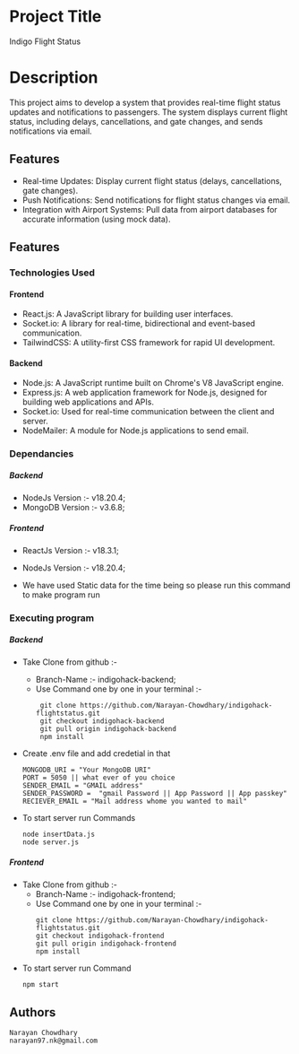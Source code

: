 # Project Title
Indigo Flight Status

# Description

This project aims to develop a system that provides real-time flight status updates and notifications to passengers. The system displays current flight status, including delays, cancellations, and gate changes, and sends notifications via email.


## Features

* Real-time Updates: Display current flight status (delays, cancellations, gate changes).
* Push Notifications: Send notifications for flight status changes via email.
* Integration with Airport Systems: Pull data from airport databases for accurate information (using mock data).

## Features

### Technologies Used
#### Frontend
* React.js: A JavaScript library for building user interfaces.
* Socket.io: A library for real-time, bidirectional and event-based communication.
* TailwindCSS: A utility-first CSS framework for rapid UI development.

#### Backend
* Node.js: A JavaScript runtime built on Chrome's V8 JavaScript engine.
* Express.js: A web application framework for Node.js, designed for building web applications and APIs.
* Socket.io: Used for real-time communication between the client and server.
* NodeMailer: A module for Node.js applications to send email.



### Dependancies

##### Backend
* NodeJs Version :- v18.20.4;
* MongoDB Version :- v3.6.8;


##### Frontend
* ReactJs Version :- v18.3.1;
* NodeJs Version :- v18.20.4;

* We have used Static data for the time being so please run this command to make program run 

### Executing program

##### Backend
* Take Clone from github :- 
    * Branch-Name :- indigohack-backend;
    * Use Command one by one in your terminal :-
       ```
        git clone https://github.com/Narayan-Chowdhary/indigohack-flightstatus.git 
        git checkout indigohack-backend
        git pull origin indigohack-backend
        npm install 
        ```

* Create .env file and add credetial in that
    ```
    MONGODB_URI = "Your MongoDB URI" 
    PORT = 5050 || what ever of you choice
    SENDER_EMAIL = "GMAIL address"
    SENDER_PASSWORD =  "gmail Password || App Password || App passkey"
    RECIEVER_EMAIL = "Mail address whome you wanted to mail"
    ```
* To start server run Commands
    
    ```
    node insertData.js
    node server.js
    ```

##### Frontend
* Take Clone from github :- 
    * Branch-Name :- indigohack-frontend;
    * Use Command one by one in your terminal :-
        ```
        git clone https://github.com/Narayan-Chowdhary/indigohack-flightstatus.git 
        git checkout indigohack-frontend
        git pull origin indigohack-frontend
        npm install 
        ```
* To start server run Command   
    ```
    npm start
    ```



## Authors

    Narayan Chowdhary
    narayan97.nk@gmail.com



